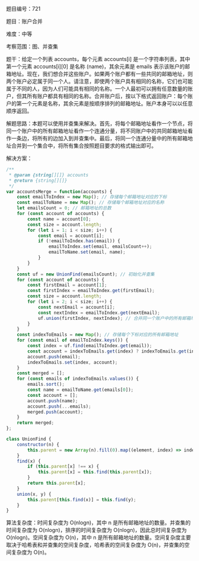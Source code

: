 题目编号：721

题目：账户合并

难度：中等

考察范围：图、并查集

题干：给定一个列表 accounts，每个元素 accounts[i] 是一个字符串列表，其中第一个元素 accounts[i][0] 是名称 (name)，其余元素是 emails 表示该账户的邮箱地址。现在，我们想合并这些账户。如果两个账户都有一些共同的邮箱地址，则两个账户必定属于同一个人。请注意，即使两个账户具有相同的名称，它们也可能属于不同的人，因为人们可能具有相同的名称。一个人最初可以拥有任意数量的账户，但其所有账户都具有相同的名称。合并账户后，按以下格式返回账户：每个账户的第一个元素是名称，其余元素是按顺序排列的邮箱地址。账户本身可以以任意顺序返回。

解题思路：本题可以使用并查集来解决。首先，将每个邮箱地址看作一个节点，将同一个账户中的所有邮箱地址看作一个连通分量，将不同账户中的共同邮箱地址看作一条边，将所有的边加入到并查集中。最后，将同一个连通分量中的所有邮箱地址合并到一个集合中，将所有集合按照题目要求的格式输出即可。

解决方案：

```javascript
/**
 * @param {string[][]} accounts
 * @return {string[][]}
 */
var accountsMerge = function(accounts) {
    const emailToIndex = new Map(); // 存储每个邮箱地址对应的下标
    const emailToName = new Map(); // 存储每个邮箱地址对应的名称
    let emailsCount = 0; // 邮箱地址的总数
    for (const account of accounts) {
        const name = account[0];
        const size = account.length;
        for (let i = 1; i < size; i++) {
            const email = account[i];
            if (!emailToIndex.has(email)) {
                emailToIndex.set(email, emailsCount++);
                emailToName.set(email, name);
            }
        }
    }
    const uf = new UnionFind(emailsCount); // 初始化并查集
    for (const account of accounts) {
        const firstEmail = account[1];
        const firstIndex = emailToIndex.get(firstEmail);
        const size = account.length;
        for (let i = 2; i < size; i++) {
            const nextEmail = account[i];
            const nextIndex = emailToIndex.get(nextEmail);
            uf.union(firstIndex, nextIndex); // 合并同一个账户中的所有邮箱地址
        }
    }
    const indexToEmails = new Map(); // 存储每个下标对应的所有邮箱地址
    for (const email of emailToIndex.keys()) {
        const index = uf.find(emailToIndex.get(email));
        const account = indexToEmails.get(index) ? indexToEmails.get(index) : [];
        account.push(email);
        indexToEmails.set(index, account);
    }
    const merged = [];
    for (const emails of indexToEmails.values()) {
        emails.sort();
        const name = emailToName.get(emails[0]);
        const account = [];
        account.push(name);
        account.push(...emails);
        merged.push(account);
    }
    return merged;
};

class UnionFind {
    constructor(n) {
        this.parent = new Array(n).fill(0).map((element, index) => index);
    }
    find(x) {
        if (this.parent[x] !== x) {
            this.parent[x] = this.find(this.parent[x]);
        }
        return this.parent[x];
    }
    union(x, y) {
        this.parent[this.find(x)] = this.find(y);
    }
}
```

算法复杂度：时间复杂度为 O(nlogn)，其中 n 是所有邮箱地址的数量。并查集的时间复杂度为 O(nlogn)，排序的时间复杂度为 O(nlogn)，因此总时间复杂度为 O(nlogn)。空间复杂度为 O(n)，其中 n 是所有邮箱地址的数量。空间复杂度主要取决于哈希表和并查集的空间复杂度，哈希表的空间复杂度为 O(n)，并查集的空间复杂度为 O(n)。